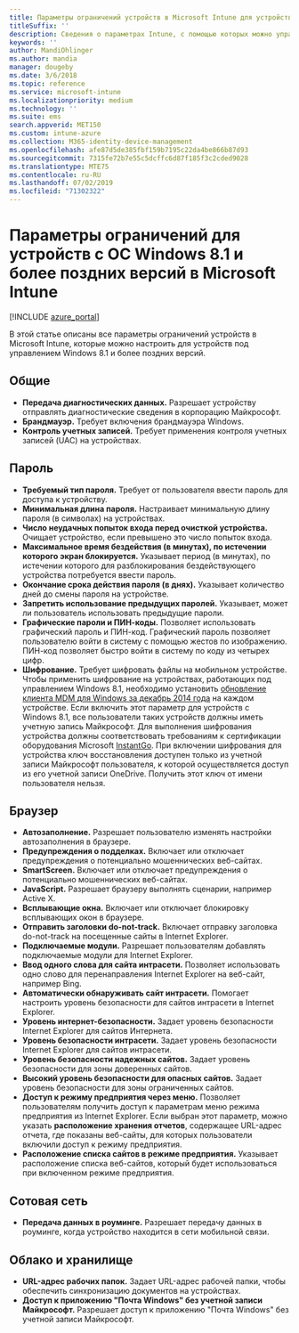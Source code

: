 ```yaml
---
title: Параметры ограничений устройств в Microsoft Intune для устройств под управлением Windows 8.1
titleSuffix: ''
description: Сведения о параметрах Intune, с помощью которых можно управлять параметрами и работой устройств Windows 8.1.
keywords: ''
author: MandiOhlinger
ms.author: mandia
manager: dougeby
ms.date: 3/6/2018
ms.topic: reference
ms.service: microsoft-intune
ms.localizationpriority: medium
ms.technology: ''
ms.suite: ems
search.appverid: MET150
ms.custom: intune-azure
ms.collection: M365-identity-device-management
ms.openlocfilehash: afe87d5de385fbf159b7195c22da4be866b87d93
ms.sourcegitcommit: 7315fe72b7e55c5dcffc6d87f185f3c2cded9028
ms.translationtype: MTE75
ms.contentlocale: ru-RU
ms.lasthandoff: 07/02/2019
ms.locfileid: "71302322"
---
```

# <a name="microsoft-intune-windows-81-and-later-device-restriction-settings"></a>Параметры ограничений для устройств с ОС Windows 8.1 и более поздних версий в Microsoft Intune

[!INCLUDE [azure_portal](./includes/azure_portal.md)]

В этой статье описаны все параметры ограничений устройств в Microsoft Intune, которые можно настроить для устройств под управлением Windows 8.1 и более поздних версий.


## <a name="general"></a>Общие

- **Передача диагностических данных.** Разрешает устройству отправлять диагностические сведения в корпорацию Майкрософт.
- **Брандмауэр.** Требует включения брандмауэра Windows.
- **Контроль учетных записей.** Требует применения контроля учетных записей (UAC) на устройствах.

## <a name="password"></a>Пароль
- **Требуемый тип пароля.** Требует от пользователя ввести пароль для доступа к устройству.
- **Минимальная длина пароля.** Настраивает минимальную длину пароля (в символах) на устройствах.
- **Число неудачных попыток входа перед очисткой устройства.** Очищает устройство, если превышено это число попыток входа.
- **Максимальное время бездействия (в минутах), по истечении которого экран блокируется.** Указывает период (в минутах), по истечении которого для разблокирования бездействующего устройства потребуется ввести пароль.
- **Окончание срока действия пароля (в днях).** Указывает количество дней до смены пароля на устройстве.
- **Запретить использование предыдущих паролей.** Указывает, может ли пользователь использовать предыдущие пароли.
- **Графические пароли и ПИН-коды.** Позволяет использовать графический пароль и ПИН-код. Графический пароль позволяет пользователю войти в систему с помощью жестов по изображению. ПИН-код позволяет быстро войти в систему по коду из четырех цифр.
- **Шифрование.** Требует шифровать файлы на мобильном устройстве.<br>Чтобы применить шифрование на устройствах, работающих под управлением Windows 8.1, необходимо установить [обновление клиента MDM для Windows за декабрь 2014 года](https://support.microsoft.com/kb/3013816) на каждом устройстве.
Если включить этот параметр для устройств с Windows 8.1, все пользователи таких устройств должны иметь учетную запись Майкрософт.
Для выполнения шифрования устройства должны соответствовать требованиям к сертификации оборудования Microsoft [InstantGo](https://blogs.windows.com/windowsexperience/2014/06/19/instantgo-a-better-way-to-sleep/#IBHULcTfI4PokO8X.97).
При включении шифрования для устройства ключ восстановления доступен только из учетной записи Майкрософт пользователя, к которой осуществляется доступ из его учетной записи OneDrive. Получить этот ключ от имени пользователя нельзя. 



## <a name="browser"></a>Браузер
- **Автозаполнение.** Разрешает пользователю изменять настройки автозаполнения в браузере.
- **Предупреждения о подделках.** Включает или отключает предупреждения о потенциально мошеннических веб-сайтах.
- **SmartScreen.** Включает или отключает предупреждения о потенциально мошеннических веб-сайтах.
- **JavaScript.** Разрешает браузеру выполнять сценарии, например Active X.
- **Всплывающие окна.** Включает или отключает блокировку всплывающих окон в браузере.
- **Отправить заголовки do-not-track.** Включает отправку заголовка do-not-track на посещенные сайты в Internet Explorer.
- **Подключаемые модули.** Разрешает пользователям добавлять подключаемые модули для Internet Explorer.
- **Ввод одного слова для сайта интрасети.** Позволяет использовать одно слово для перенаправления Internet Explorer на веб-сайт, например Bing.
- **Автоматически обнаруживать сайт интрасети.** Помогает настроить уровень безопасности для сайтов интрасети в Internet Explorer.
- **Уровень интернет-безопасности.** Задает уровень безопасности Internet Explorer для сайтов Интернета.
- **Уровень безопасности интрасети.** Задает уровень безопасности Internet Explorer для сайтов интрасети.
- **Уровень безопасности надежных сайтов.** Задает уровень безопасности для зоны доверенных сайтов.
- **Высокий уровень безопасности для опасных сайтов.** Задает уровень безопасности для зоны ограниченных сайтов.
- **Доступ к режиму предприятия через меню.** Позволяет пользователям получить доступ к параметрам меню режима предприятия из Internet Explorer.
Если выбран этот параметр, можно указать **расположение хранения отчетов**, содержащее URL-адрес отчета, где показаны веб-сайты, для которых пользователи включили доступ к режиму предприятия.
- **Расположение списка сайтов в режиме предприятия.** Указывает расположение списка веб-сайтов, который будет использоваться при включенном режиме предприятия.

## <a name="cellular"></a>Сотовая сеть
- **Передача данных в роуминге.** Разрешает передачу данных в роуминге, когда устройство находится в сети мобильной связи.

## <a name="cloud-and-storage"></a>Облако и хранилище
- **URL-адрес рабочих папок.** Задает URL-адрес рабочей папки, чтобы обеспечить синхронизацию документов на устройствах.
- **Доступ к приложению "Почта Windows" без учетной записи Майкрософт.** Разрешает доступ к приложению "Почта Windows" без учетной записи Майкрософт.
